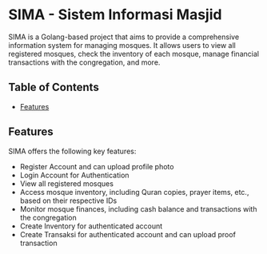 # SIMA - Sistem Informasi Masjid

SIMA is a Golang-based project that aims to provide a comprehensive information system for managing mosques. It allows users to view all registered mosques, check the inventory of each mosque, manage financial transactions with the congregation, and more.

## Table of Contents

- [Features](#features)

## Features

SIMA offers the following key features:

- Register Account and can upload profile photo
- Login Account for Authentication
- View all registered mosques
- Access mosque inventory, including Quran copies, prayer items, etc., based on their respective IDs
- Monitor mosque finances, including cash balance and transactions with the congregation
- Create Inventory for authenticated account
- Create Transaksi for authenticated account and can upload proof transaction

